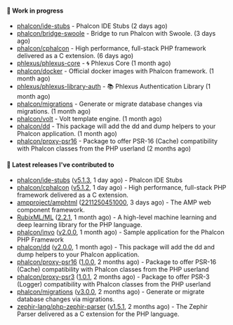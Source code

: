 #### :wrench: Work in progress

- [phalcon/ide-stubs](https://github.com/phalcon/ide-stubs) - Phalcon IDE Stubs (2 days ago)
- [phalcon/bridge-swoole](https://github.com/phalcon/bridge-swoole) - Bridge to run Phalcon with Swoole. (3 days ago)
- [phalcon/cphalcon](https://github.com/phalcon/cphalcon) - High performance, full-stack PHP framework delivered as a C extension. (6 days ago)
- [phlexus/phlexus-core](https://github.com/phlexus/phlexus-core) - :cyclone: Phlexus Core (1 month ago)
- [phalcon/docker](https://github.com/phalcon/docker) - Official docker images with Phalcon framework. (1 month ago)
- [phlexus/phlexus-library-auth](https://github.com/phlexus/phlexus-library-auth) - :books: Phlexus Authentication Library (1 month ago)
- [phalcon/migrations](https://github.com/phalcon/migrations) - Generate or migrate database changes via migrations. (1 month ago)
- [phalcon/volt](https://github.com/phalcon/volt) - Volt template engine. (1 month ago)
- [phalcon/dd](https://github.com/phalcon/dd) - This package will add the dd and dump helpers to your Phalcon application. (1 month ago)
- [phalcon/proxy-psr16](https://github.com/phalcon/proxy-psr16) - Package to offer PSR-16 (Cache) compatibility with Phalcon classes from the PHP userland (2 months ago)

#### :pushpin: Latest releases I've contributed to

- [phalcon/ide-stubs](https://github.com/phalcon/ide-stubs) ([v5.1.3](https://github.com/phalcon/ide-stubs/releases/tag/v5.1.3), 1 day ago) - Phalcon IDE Stubs
- [phalcon/cphalcon](https://github.com/phalcon/cphalcon) ([v5.1.2](https://github.com/phalcon/cphalcon/releases/tag/v5.1.2), 1 day ago) - High performance, full-stack PHP framework delivered as a C extension.
- [ampproject/amphtml](https://github.com/ampproject/amphtml) ([2211250451000](https://github.com/ampproject/amphtml/releases/tag/2211250451000), 3 days ago) - The AMP web component framework.
- [RubixML/ML](https://github.com/RubixML/ML) ([2.2.1](https://github.com/RubixML/ML/releases/tag/2.2.1), 1 month ago) - A high-level machine learning and deep learning library for the PHP language.
- [phalcon/invo](https://github.com/phalcon/invo) ([v2.0.0](https://github.com/phalcon/invo/releases/tag/v2.0.0), 1 month ago) - Sample application for the Phalcon PHP Framework
- [phalcon/dd](https://github.com/phalcon/dd) ([v2.0.0](https://github.com/phalcon/dd/releases/tag/v2.0.0), 1 month ago) - This package will add the dd and dump helpers to your Phalcon application.
- [phalcon/proxy-psr16](https://github.com/phalcon/proxy-psr16) ([1.0.0](https://github.com/phalcon/proxy-psr16/releases/tag/1.0.0), 2 months ago) - Package to offer PSR-16 (Cache) compatibility with Phalcon classes from the PHP userland
- [phalcon/proxy-psr3](https://github.com/phalcon/proxy-psr3) ([1.0.1](https://github.com/phalcon/proxy-psr3/releases/tag/1.0.1), 2 months ago) - Package to offer PSR-3 (Logger) compatibility with Phalcon classes from the PHP userland
- [phalcon/migrations](https://github.com/phalcon/migrations) ([v3.0.0](https://github.com/phalcon/migrations/releases/tag/v3.0.0), 2 months ago) - Generate or migrate database changes via migrations.
- [zephir-lang/php-zephir-parser](https://github.com/zephir-lang/php-zephir-parser) ([v1.5.1](https://github.com/zephir-lang/php-zephir-parser/releases/tag/v1.5.1), 2 months ago) - The Zephir Parser delivered as a C extension for the PHP language.
